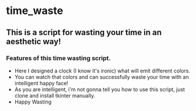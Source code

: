# time_waste
## This is a script for wasting your time in an aesthetic way!
### Features of this time wasting script.
- Here I designed a clock (I know it's ironic) what will emit different colors.
- You can watch that colors and can successfully waste your time with an intelligent happy face!
- As you are intelligent, i'm not gonna tell you how to use this script, just clone and install tkinter manually.
- Happy Wasting
